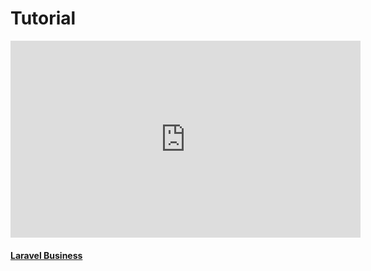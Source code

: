 # Tutorial

<div class="container">
    <div class="row">
        <div class="col-12">
            <div class="card">
                <iframe width="560" height="315"
                    src="https://www.youtube.com/embed/HKDkI_8OL6I"
                    frameborder="0"
                    allow="accelerometer; autoplay; encrypted-media; gyroscope; picture-in-picture"
                    allowfullscreen>
                </iframe>
                <div class="card-container">
                    <h4><b><a href="https://www.youtube.com/channel/UCTuplgOBi6tJIlesIboymGA" target="_blank">Laravel Business</a></b></h4>
                </div>
            </div>
        </div>
    </div>
</div>
